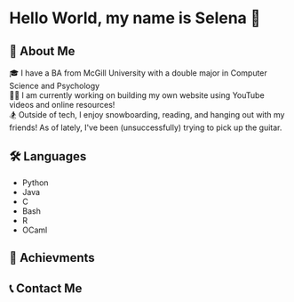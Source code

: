 # Hello World, my name is Selena 👋

## :ribbon: About Me
🎓 I have a BA from McGill University with a double major in Computer Science and Psychology <br />
👨‍💻 I am currently working on building my own website using YouTube videos and online resources! <br />
🏂 Outside of tech, I enjoy snowboarding, reading, and hanging out with my friends! As of lately, I've been (unsuccessfully) trying to pick up the guitar.

## :hammer_and_wrench: Languages
  - Python
  - Java
  - C
  - Bash
  - R
  - OCaml

## :medal_sports: Achievments 

## 📞 Contact Me

<!--
**selenaachu/selenaachu** is a ✨ _special_ ✨ repository because its `README.md` (this file) appears on your GitHub profile.

Here are some ideas to get you started:

- 🔭 I’m currently working on ...
- 🌱 I’m currently learning ...
- 👯 I’m looking to collaborate on ...
- 🤔 I’m looking for help with ...
- 💬 Ask me about ...
-  How to reach me: ...
- 😄 Pronouns: ...
- ⚡ Fun fact: ...
-->
